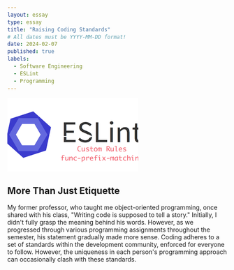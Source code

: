 ```yaml
---
layout: essay
type: essay
title: "Raising Coding Standards"
# All dates must be YYYY-MM-DD format!
date: 2024-02-07
published: true
labels:
  - Software Engineering
  - ESLint
  - Programming
---
```

<img width="300px" class="rounded float-start pe-4" src="../img/eslints.png">

## More Than Just Etiquette
My former professor, who taught me object-oriented programming, once shared with his class, "Writing code is supposed to tell a story." Initially, I didn't fully grasp the meaning behind his words. However, as we progressed through various programming assignments throughout the semester, his statement gradually made more sense. Coding adheres to a set of standards within the development community, enforced for everyone to follow. However, the uniqueness in each person's programming approach can occasionally clash with these standards.
